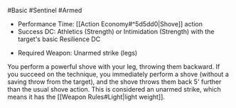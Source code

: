 #Basic #Sentinel #Armed
 
- Performance Time: [[Action Economy#^5d5dd0|Shove]] action
- Success DC: Athletics (Strength) or Intimidation (Strength) with the target's basic Resilience DC
* Required Weapon: Unarmed strike (legs)

You perform a powerful shove with your leg, throwing them backward. If you succeed on the technique, you immediately perform a shove (without a saving throw from the target), and the shove throws them back 5' further than the usual shove action. This is considered an unarmed strike, which means it has the [[Weapon Rules#Light|light weight]].